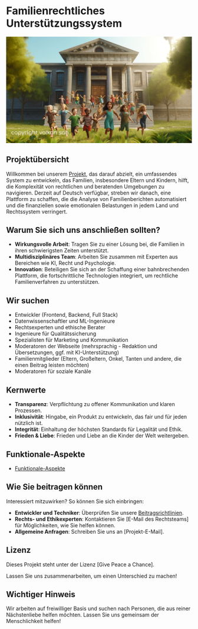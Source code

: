 # Familienrechtliches Unterstützungssystem
![Peace & Love for the world](img.webp)

## Projektübersicht
Willkommen bei unserem [Projekt](https://jugendamt-deutschland.de), das darauf abzielt, ein umfassendes System zu entwickeln, das Familien, insbesondere Eltern und Kindern, hilft, die Komplexität von rechtlichen und beratenden Umgebungen zu navigieren. Derzeit auf Deutsch verfügbar, streben wir danach, eine Plattform zu schaffen, die die Analyse von Familienberichten automatisiert und die finanziellen sowie emotionalen Belastungen in jedem Land und Rechtssystem verringert.

## Warum Sie sich uns anschließen sollten?
- **Wirkungsvolle Arbeit**: Tragen Sie zu einer Lösung bei, die Familien in ihren schwierigsten Zeiten unterstützt.
- **Multidisziplinäres Team**: Arbeiten Sie zusammen mit Experten aus Bereichen wie KI, Recht und Psychologie.
- **Innovation**: Beteiligen Sie sich an der Schaffung einer bahnbrechenden Plattform, die fortschrittliche Technologien integriert, um rechtliche Familienverfahren zu unterstützen.

## Wir suchen
- Entwickler (Frontend, Backend, Full Stack)
- Datenwissenschaftler und ML-Ingenieure
- Rechtsexperten und ethische Berater
- Ingenieure für Qualitätssicherung
- Spezialisten für Marketing und Kommunikation
- Moderatoren der Webseite (mehrsprachig - Redaktion und Übersetzungen, ggf. mit KI-Unterstützung)
- Familienmitglieder (Eltern, Großeltern, Onkel, Tanten und andere, die einen Beitrag leisten möchten)
- Moderatoren für soziale Kanäle

## Kernwerte
- **Transparenz**: Verpflichtung zu offener Kommunikation und klaren Prozessen.
- **Inklusivität**: Hingabe, ein Produkt zu entwickeln, das fair und für jeden nützlich ist.
- **Integrität**: Einhaltung der höchsten Standards für Legalität und Ethik.
- **Frieden & Liebe**: Frieden und Liebe an die Kinder der Welt weitergeben.

## Funktionale-Aspekte
- [Funktionale-Aspekte](Funktionale-Aspekte.md)

## Wie Sie beitragen können
Interessiert mitzuwirken? So können Sie sich einbringen:
- **Entwickler und Techniker**: Überprüfen Sie unsere [Beitragsrichtlinien](LINK).
- **Rechts- und Ethikexperten**: Kontaktieren Sie [E-Mail des Rechtsteams] für Möglichkeiten, wie Sie helfen können.
- **Allgemeine Anfragen**: Schreiben Sie uns an [Projekt-E-Mail].

## Lizenz
Dieses Projekt steht unter der Lizenz [Give Peace a Chance].

Lassen Sie uns zusammenarbeiten, um einen Unterschied zu machen!
## Wichtiger Hinweis
Wir arbeiten auf freiwilliger Basis und suchen nach Personen, die aus reiner Nächstenliebe helfen möchten. Lassen Sie uns gemeinsam der Menschlichkeit helfen!
